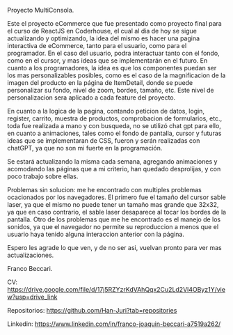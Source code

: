 Proyecto MultiConsola.

Este el proyecto eCommerce que fue presentado como proyecto final para el curso de ReactJS en Coderhouse, el cual al dia de hoy se sigue actualizando y optimizando, la idea del mismo es hacer una pagina interactiva de eCommerce, tanto para el usuario, como para el programador. En el caso del usuario, podra interactuar tanto con el fondo, como en el cursor, y mas ideas que se implementarán en el futuro. En cuanto a los programadores, la idea es que los componentes puedan ser los mas personalizables posibles, como es el caso de la magnificacion de la imagen del producto en la página de ItemDetail, donde se puede personalizar su fondo, nivel de zoom, bordes, tamaño, etc. Este nivel de personalizacion sera aplicado a cada feature del proyecto.

En cuanto a la logica de la pagina, contando peticion de datos, login, register, carrito, muestra de productos, comprobacion de formularios, etc., toda fue realizada a mano y con busqueda, no se utilizó chat gpt para ello, en cuanto a animaciones, tales como el fondo de pantalla, cursor y futuras ideas que se implementaran de CSS, fueron y serán realizadas con chatGPT, ya que no son mi fuerte en la programación.

Se estará actualizando la misma cada semana, agregando animaciones y acomodando las páginas que a mi criterio, han quedado desprolijas, y con poco trabajo sobre ellas.

Problemas sin solucion: me he encontrado con multiples problemas ocacionados por los navegadores. El primero fue el tamaño del cursor sable laser, ya que el mismo no puede tener un tamaño mas grande que 32x32, ya que en caso contrario, el sable laser desaparece al tocar los bordes de la pantalla. Otro de los problemas que me he encontrado es el manejo de los sonidos, ya que el navegador no permite su reproduccion a menos que el usuario haya tenido alguna interaccion anterior con la página.

Espero les agrade lo que ven, y de no ser asi, vuelvan pronto para ver mas actualizaciones.

Franco Beccari.

CV: https://drive.google.com/file/d/17j5RZYzrKdVAhQqx2Cu2Ld2Vl4OByz1Y/view?usp=drive_link

Repositorios: https://github.com/Han-Juri?tab=repositories

Linkedin: https://www.linkedin.com/in/franco-joaquin-beccari-a7519a262/